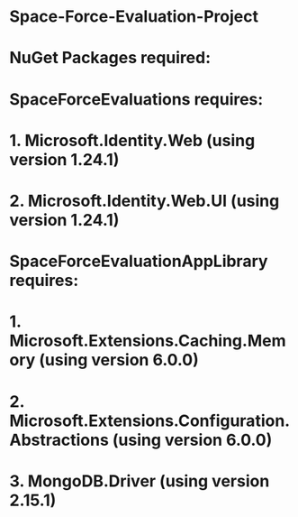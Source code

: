 # Space-Force-Evaluation-Project
# NuGet Packages required:
# SpaceForceEvaluations requires:
#   1. Microsoft.Identity.Web (using version 1.24.1)
#   2. Microsoft.Identity.Web.UI (using version 1.24.1)
# SpaceForceEvaluationAppLibrary requires:
#   1. Microsoft.Extensions.Caching.Memory (using version 6.0.0)
#   2. Microsoft.Extensions.Configuration.Abstractions (using version 6.0.0)
#   3. MongoDB.Driver (using version 2.15.1)
